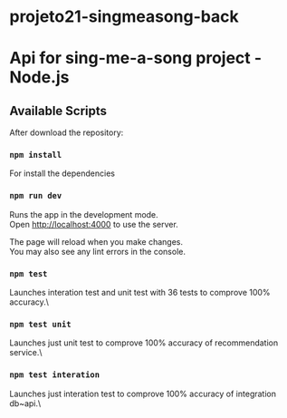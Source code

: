 # projeto21-singmeasong-back

# Api for sing-me-a-song project - Node.js

## Available Scripts

After download the repository:

### `npm install`

For install the dependencies


### `npm run dev`

Runs the app in the development mode.\
Open [http://localhost:4000](http://localhost:4000) to use the server.

The page will reload when you make changes.\
You may also see any lint errors in the console.

### `npm test`

Launches interation test and unit test with 36 tests to comprove 100% accuracy.\

### `npm test unit`

Launches just unit test to comprove 100% accuracy of recommendation service.\

### `npm test interation`

Launches just interation test to comprove 100% accuracy of integration db~api.\

